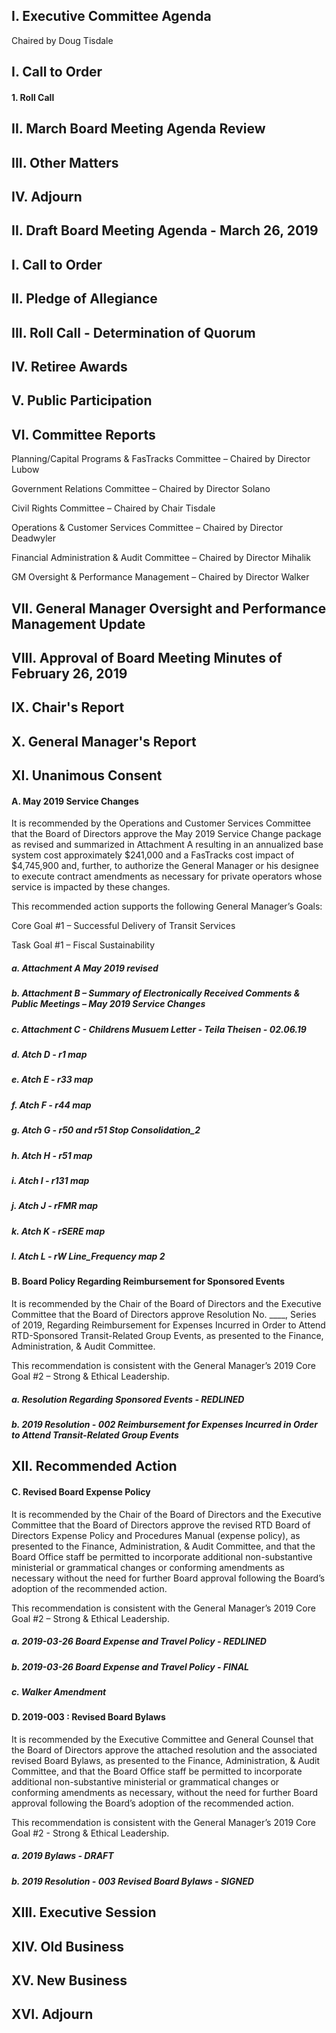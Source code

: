 ## I. Executive Committee Agenda

Chaired by Doug Tisdale

## I. Call to Order

#### 1. Roll Call

## II. March Board Meeting Agenda Review

## III. Other Matters

## IV. Adjourn

## II. Draft Board Meeting Agenda - March 26, 2019

## I. Call to Order

## II. Pledge of Allegiance

## III. Roll Call - Determination of Quorum

## IV. Retiree Awards

## V. Public Participation

## VI. Committee Reports

Planning/Capital Programs & FasTracks Committee – Chaired by Director Lubow

Government Relations Committee – Chaired by Director Solano

Civil Rights Committee – Chaired by Chair Tisdale

Operations & Customer Services Committee – Chaired by Director Deadwyler

Financial Administration & Audit Committee – Chaired by Director Mihalik

GM Oversight & Performance Management – Chaired by Director Walker

## VII. General Manager Oversight and Performance Management Update

## VIII. Approval of Board Meeting Minutes of February 26, 2019

## IX. Chair's Report

## X. General Manager's Report

## XI. Unanimous Consent

#### A. May 2019 Service Changes

It is recommended by the Operations and Customer Services Committee that the Board of Directors approve the May 2019 Service Change package as revised and summarized in Attachment A resulting in an annualized base system cost approximately $241,000 and a FasTracks cost impact of $4,745,900 and, further, to authorize the General Manager or his designee to execute contract amendments as necessary for private operators whose service is impacted by these changes.

This recommended action supports the following General Manager’s Goals:

Core Goal #1 – Successful Delivery of Transit Services

Task Goal #1 – Fiscal Sustainability

##### a. Attachment A May 2019 revised

##### b. Attachment B – Summary of Electronically Received Comments & Public Meetings – May  2019 Service Changes

##### c. Attachment C - Childrens Musuem Letter - Teila Theisen - 02.06.19

##### d. Atch D - r1 map

##### e. Atch E - r33 map

##### f. Atch F - r44 map

##### g. Atch G  - r50 and r51 Stop Consolidation_2

##### h. Atch H - r51 map

##### i. Atch I - r131 map

##### j. Atch J - rFMR map

##### k. Atch K - rSERE map

##### l. Atch L - rW Line_Frequency map 2

#### B. Board Policy Regarding Reimbursement for Sponsored Events

It is recommended by the Chair of the Board of Directors and the Executive Committee that the Board of Directors approve Resolution No. ____, Series of 2019, Regarding Reimbursement for Expenses Incurred in Order to Attend RTD-Sponsored Transit-Related Group Events, as presented to the Finance, Administration, & Audit Committee.

This recommendation is consistent with the General Manager’s 2019 Core Goal #2 – Strong & Ethical Leadership.

##### a. Resolution Regarding Sponsored Events - REDLINED

##### b. 2019 Resolution - 002 Reimbursement for Expenses Incurred in Order to Attend Transit-Related Group Events

## XII. Recommended Action

#### C. Revised Board Expense Policy

It is recommended by the Chair of the Board of Directors and the Executive Committee that the Board of Directors approve the revised RTD Board of Directors Expense Policy and Procedures Manual (expense policy), as presented to the Finance, Administration, & Audit Committee, and that the Board Office staff be permitted to incorporate additional non-substantive ministerial or grammatical changes or conforming amendments as necessary without the need for further Board approval following the Board’s adoption of the recommended action.

This recommendation is consistent with the General Manager’s 2019 Core Goal #2 – Strong & Ethical Leadership.

##### a. 2019-03-26 Board Expense and Travel Policy - REDLINED

##### b. 2019-03-26 Board Expense and Travel Policy - FINAL

##### c. Walker Amendment

#### D. 2019-003 : Revised Board Bylaws

It is recommended by the Executive Committee and General Counsel that the Board of Directors approve the attached resolution and the associated revised Board Bylaws, as presented to the Finance, Administration, & Audit Committee, and that the Board Office staff be permitted to incorporate additional non-substantive ministerial or grammatical changes or conforming amendments as necessary, without the need for further Board approval following the Board’s adoption of the recommended action.

This recommendation is consistent with the General Manager’s 2019 Core Goal #2 - Strong & Ethical Leadership.

##### a. 2019 Bylaws - DRAFT

##### b. 2019 Resolution - 003 Revised Board Bylaws - SIGNED

## XIII. Executive Session

## XIV. Old Business

## XV. New Business

## XVI. Adjourn